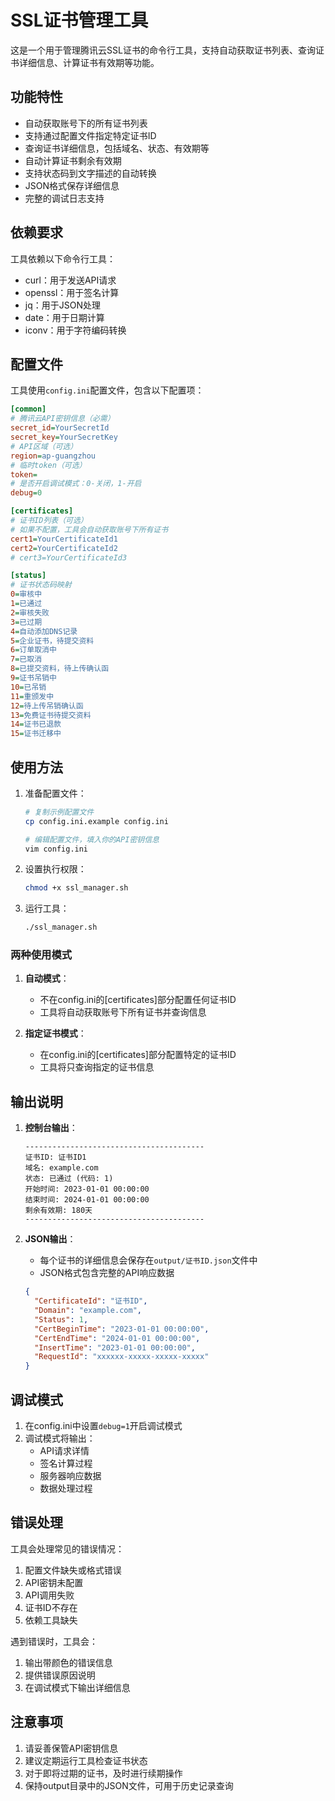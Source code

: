 # SSL证书管理工具

这是一个用于管理腾讯云SSL证书的命令行工具，支持自动获取证书列表、查询证书详细信息、计算证书有效期等功能。

## 功能特性

- 自动获取账号下的所有证书列表
- 支持通过配置文件指定特定证书ID
- 查询证书详细信息，包括域名、状态、有效期等
- 自动计算证书剩余有效期
- 支持状态码到文字描述的自动转换
- JSON格式保存详细信息
- 完整的调试日志支持

## 依赖要求

工具依赖以下命令行工具：
- curl：用于发送API请求
- openssl：用于签名计算
- jq：用于JSON处理
- date：用于日期计算
- iconv：用于字符编码转换

## 配置文件

工具使用`config.ini`配置文件，包含以下配置项：

```ini
[common]
# 腾讯云API密钥信息（必需）
secret_id=YourSecretId
secret_key=YourSecretKey
# API区域（可选）
region=ap-guangzhou
# 临时token（可选）
token=
# 是否开启调试模式：0-关闭，1-开启
debug=0

[certificates]
# 证书ID列表（可选）
# 如果不配置，工具会自动获取账号下所有证书
cert1=YourCertificateId1
cert2=YourCertificateId2
# cert3=YourCertificateId3

[status]
# 证书状态码映射
0=审核中
1=已通过
2=审核失败
3=已过期
4=自动添加DNS记录
5=企业证书，待提交资料
6=订单取消中
7=已取消
8=已提交资料，待上传确认函
9=证书吊销中
10=已吊销
11=重颁发中
12=待上传吊销确认函
13=免费证书待提交资料
14=证书已退款
15=证书迁移中
```

## 使用方法

1. 准备配置文件：
   ```bash
   # 复制示例配置文件
   cp config.ini.example config.ini
   
   # 编辑配置文件，填入你的API密钥信息
   vim config.ini
   ```

2. 设置执行权限：
   ```bash
   chmod +x ssl_manager.sh
   ```

3. 运行工具：
   ```bash
   ./ssl_manager.sh
   ```

### 两种使用模式

1. **自动模式**：
   - 不在config.ini的[certificates]部分配置任何证书ID
   - 工具将自动获取账号下所有证书并查询信息

2. **指定证书模式**：
   - 在config.ini的[certificates]部分配置特定的证书ID
   - 工具将只查询指定的证书信息

## 输出说明

1. **控制台输出**：
   ```
   ----------------------------------------
   证书ID: 证书ID1
   域名: example.com
   状态: 已通过 (代码: 1)
   开始时间: 2023-01-01 00:00:00
   结束时间: 2024-01-01 00:00:00
   剩余有效期: 180天
   ----------------------------------------
   ```

2. **JSON输出**：
   - 每个证书的详细信息会保存在`output/证书ID.json`文件中
   - JSON格式包含完整的API响应数据
   ```json
   {
     "CertificateId": "证书ID",
     "Domain": "example.com",
     "Status": 1,
     "CertBeginTime": "2023-01-01 00:00:00",
     "CertEndTime": "2024-01-01 00:00:00",
     "InsertTime": "2023-01-01 00:00:00",
     "RequestId": "xxxxxx-xxxxx-xxxxx-xxxxx"
   }
   ```

## 调试模式

1. 在config.ini中设置`debug=1`开启调试模式
2. 调试模式将输出：
   - API请求详情
   - 签名计算过程
   - 服务器响应数据
   - 数据处理过程

## 错误处理

工具会处理常见的错误情况：
1. 配置文件缺失或格式错误
2. API密钥未配置
3. API调用失败
4. 证书ID不存在
5. 依赖工具缺失

遇到错误时，工具会：
1. 输出带颜色的错误信息
2. 提供错误原因说明
3. 在调试模式下输出详细信息

## 注意事项

1. 请妥善保管API密钥信息
2. 建议定期运行工具检查证书状态
3. 对于即将过期的证书，及时进行续期操作
4. 保持output目录中的JSON文件，可用于历史记录查询